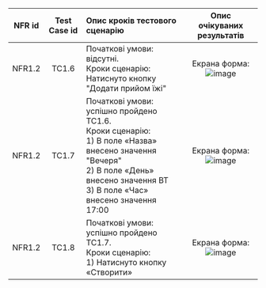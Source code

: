 |NFR id|Test Case id|Опис кроків тестового сценарію|Опис очікуваних результатів|
|:-:|:-:|:-|:-:|
|NFR1.2|TC1.6|Початкові умови: відсутні. <br> Кроки сценарію: Натиснуто кнопку "Додати прийом їжі"|Екрана форма: <br> ![image](https://user-images.githubusercontent.com/79446249/197389739-af058e81-ff29-4d21-b50f-09da5600c91d.png)
|NFR1.2|TC1.7|Початкові умови: успішно пройдено TC1.6. <br> Кроки сценарію: <br> 1) В поле «Назва» внесено значення "Вечеря" <br> 2) В поле «День» внесено значення ВТ<br> 3) В поле «Час» внесено значення 17:00|Екрана форма: <br> ![image](https://user-images.githubusercontent.com/79446249/197389926-9386e1c8-44ce-4d44-b888-06cb9ba82e44.png)
|NFR1.2|TC1.8|Початкові умови: успішно пройдено TC1.7. <br> Кроки сценарію: <br> 1) Натиснуто кнопку «Створити»|Екрана форма: <br> ![image](https://user-images.githubusercontent.com/79446249/197389997-bf337bd8-968e-4428-91f0-4c8d792fabff.png)
